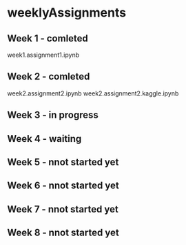 # weeklyAssignments
## Week 1 - comleted
week1.assignment1.ipynb
## Week 2 - comleted
week2.assignment2.ipynb
week2.assignment2.kaggle.ipynb
## Week 3 - in progress
## Week 4 - waiting
## Week 5 - nnot started yet
## Week 6 - nnot started yet
## Week 7 - nnot started yet
## Week 8 - nnot started yet

